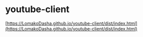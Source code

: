 # youtube-client

[https://LomakoDasha.github.io/youtube-client/dist/index.html](https://LomakoDasha.github.io/youtube-client/dist/index.html)
